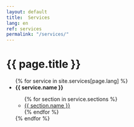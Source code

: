 ```yaml
---
layout: default
title:  Services
lang: en
ref: services
permalink: "/services/"
---
```

# {{ page.title }}

<ul>
{% for service in site.services[page.lang] %}
  <li><b>{{ service.name }}</b></li>
  <ul>
  {% for section in service.sections %}
    <li><a href='{{ section.href }}' class='service_href'>{{ section.name }}</a></li>
  {% endfor %}
  </ul>
{% endfor %}
</ul>


<!--
* **Code**
  * Backend systems
  * Code cleanup
  * Code rewrite
  * Automation
* **Operation**
  * Deployment
  * Monitoring
  * Cloud/Serverless computing
  * Systems Lifecycle
  * Continuous Integration
  * Change management  
* **Coaching**
* **Consulting**
* **Leadership** -->
